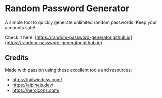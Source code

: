 # Random Password Generator

A simple tool to quickly generate unlimited random passwords. Keep your accounts safe!

Check it here: [https://random-password-generator.github.io](https://random-password-generator.github.io)


## Credits

Made with passion using these excellent tools and resources:

* https://tailwindcss.com/
* https://alpinejs.dev/
* https://heroicons.com/
